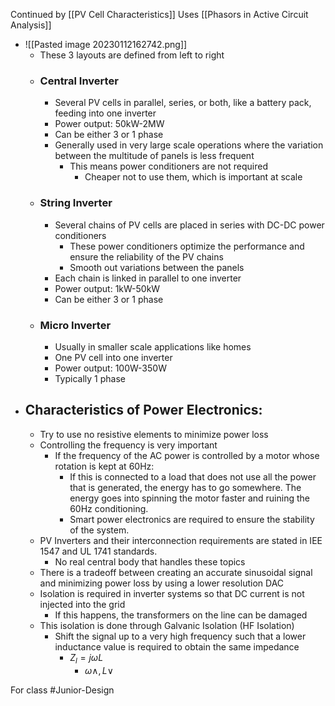 Continued by [[PV Cell Characteristics]]
Uses [[Phasors in Active Circuit Analysis]]

- ![[Pasted image 20230112162742.png]]
	- These 3 layouts are defined from left to right
	- ### Central Inverter
		- Several PV cells in parallel, series, or both, like a battery pack, feeding into one inverter
		- Power output: 50kW-2MW
		- Can be either 3 or 1 phase
		- Generally used in very large scale operations where the variation between the multitude of panels is less frequent
			- This means power conditioners are not required
				- Cheaper not to use them, which is important at scale
	- ### String Inverter
		- Several chains of PV cells are placed in series with DC-DC power conditioners 
			- These power conditioners optimize the performance and ensure the reliability of the PV chains
			- Smooth out variations between the panels
		- Each chain is linked in parallel to one inverter
		- Power output: 1kW-50kW
		- Can be either 3 or 1 phase
	- ### Micro Inverter
		- Usually in smaller scale applications like homes
		- One PV cell into one inverter
		- Power output: 100W-350W
		- Typically 1 phase
- ## Characteristics of Power Electronics:
	- Try to use no resistive elements to minimize power loss
	- Controlling the frequency is very important
		- If the frequency of the AC power is controlled by a motor whose rotation is kept at 60Hz:
			- If this is connected to a load that does not use all the power that is generated, the energy has to go somewhere. The energy goes into spinning the motor faster and ruining the 60Hz conditioning.
			- Smart power electronics are required to ensure the stability of the system.
	- PV Inverters and their interconnection requirements are stated in IEE 1547 and UL 1741 standards.
		- No real central body that handles these topics
	- There is a tradeoff between creating an accurate sinusoidal signal and minimizing power loss by using a lower resolution DAC
	- Isolation is required in inverter systems so that DC current is not injected into the grid
		- If this happens, the transformers on the line can be damaged
	- This isolation is done through Galvanic Isolation (HF Isolation)
		- Shift the signal up to a very high frequency such that a lower inductance value is required to obtain the same impedance
			- $Z_{l}=j\omega L$
				- $\omega \land,L\lor$

For class #Junior-Design 